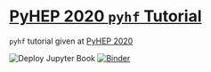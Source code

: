 # [PyHEP 2020 `pyhf` Tutorial](https://indico.cern.ch/event/882824/contributions/3931292/)

`pyhf` tutorial given at [PyHEP 2020](https://indico.cern.ch/event/882824/)

![Deploy Jupyter Book](https://github.com/pyhf/tutorial-PyHEP-2020/workflows/Deploy%20Jupyter%20Book/badge.svg)
[![Binder](https://mybinder.org/badge_logo.svg)](https://mybinder.org/v2/gh/pyhf/tutorial-PyHEP-2020/master)
